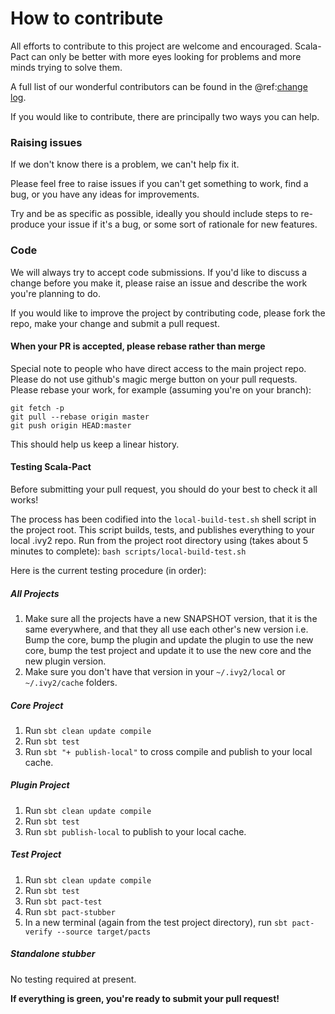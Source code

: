 # How to contribute

All efforts to contribute to this project are welcome and encouraged. Scala-Pact can only be better with more eyes looking for problems and more minds trying to solve them.

A full list of our wonderful contributors can be found in the @ref:[change log](change-log.md). 

If you would like to contribute, there are principally two ways you can help.

### Raising issues
If we don't know there is a problem, we can't help fix it.

Please feel free to raise issues if you can't get something to work, find a bug, or you have any ideas for improvements.

Try and be as specific as possible, ideally you should include steps to re-produce your issue if it's a bug, or some sort of rationale for new features.

### Code
We will always try to accept code submissions. If you'd like to discuss a change before you make it, please raise an issue and describe the work you're planning to do.

If you would like to improve the project by contributing code, please fork the repo, make your change and submit a pull request.

#### When your PR is accepted, please rebase rather than merge
Special note to people who have direct access to the main project repo. Please do not use github's magic merge button on your pull requests. Please rebase your work, for example (assuming you're on your branch):
```
git fetch -p
git pull --rebase origin master
git push origin HEAD:master
```

This should help us keep a linear history.

#### Testing Scala-Pact
Before submitting your pull request, you should do your best to check it all works!

The process has been codified into the `local-build-test.sh` shell script in the project root. This script builds, tests, and publishes everything to your local .ivy2 repo. Run from the project root directory using (takes about 5 minutes to complete):
`bash scripts/local-build-test.sh`

Here is the current testing procedure (in order):

##### All Projects
1. Make sure all the projects have a new SNAPSHOT version, that it is the same everywhere, and that they all use each other's new version i.e. Bump the core, bump the plugin and update the plugin to use the new core, bump the test project and update it to use the new core and the new plugin version.
2. Make sure you don't have that version in your `~/.ivy2/local` or `~/.ivy2/cache` folders.

##### Core Project
1. Run `sbt clean update compile`
1. Run `sbt test`
1. Run `sbt "+ publish-local"` to cross compile and publish to your local cache.

##### Plugin Project
1. Run `sbt clean update compile`
1. Run `sbt test`
1. Run `sbt publish-local` to publish to your local cache.

##### Test Project
1. Run `sbt clean update compile`
1. Run `sbt test`
1. Run `sbt pact-test`
1. Run `sbt pact-stubber`
1. In a new terminal (again from the test project directory), run `sbt pact-verify --source target/pacts`

##### Standalone stubber
No testing required at present.

**If everything is green, you're ready to submit your pull request!**
